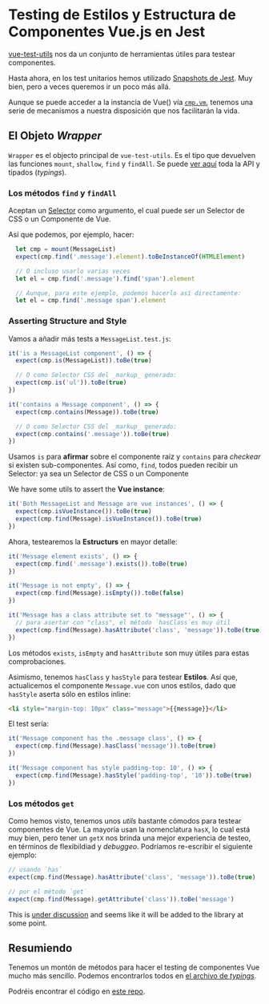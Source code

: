 # Testing de Estilos y Estructura de Componentes Vue.js en Jest

[vue-test-utils](https://github.com/vuejs/vue-test-utils) nos da un conjunto de herramientas útiles para testear componentes.

Hasta ahora, en los test unitarios hemos utilizado [Snapshots de Jest](https://facebook.github.io/jest/docs/snapshot-testing.html). Muy bien, pero a veces queremos ir un poco más allá.

Aunque se puede acceder a la instancia de Vue() vía [`cmp.vm`](https://github.com/alexjoverm/vue-testing-series/blob/master/test/MessageList.test.js#L17), tenemos una serie de mecanismos a nuestra disposición que nos facilitarán la vida.

## El Objeto _Wrapper_

`Wrapper` es el objecto principal de `vue-test-utils`. Es el tipo que devuelven las funciones `mount`, `shallow`, `find` y `findAll`. Se puede [ver aquí](https://github.com/vuejs/vue-test-utils/blob/master/types/index.d.ts#L34) toda la API y tipados (_typings_).

### Los métodos `find` y `findAll`

Aceptan un [Selector](https://github.com/vuejs/vue-test-utils/blob/master/types/index.d.ts#L11) como argumento, el cual puede ser un Selector de CSS o un Componente de Vue.

Así que podemos, por ejemplo, hacer:

```javascript
  let cmp = mount(MessageList)
  expect(cmp.find('.message').element).toBeInstanceOf(HTMLElement)

  // O incluso usarlo varias veces
  let el = cmp.find('.message').find('span').element

  // Aunque, para este ejemplo, podemos hacerlo así directamente:
  let el = cmp.find('.message span').element
```

<!-- TODO: Asserting? -->

### Asserting Structure and Style

Vamos a añadir más tests a `MessageList.test.js`:

```javascript
it('is a MessageList component', () => {
  expect(cmp.is(MessageList)).toBe(true)

  // O como Selector CSS del _markup_ generado:
  expect(cmp.is('ul')).toBe(true)
})

it('contains a Message component', () => {
  expect(cmp.contains(Message)).toBe(true)

  // O como Selector CSS del _markup_ generado:
  expect(cmp.contains('.message')).toBe(true)
})
```

Usamos `is` para __afirmar__ sobre el componente raíz y `contains` para _checkear_ si existen sub-componentes. Así como, `find`, todos pueden recibir un Selector: ya sea un Selector de CSS o un Componente

We have some utils to assert the **Vue instance**:

```javascript
it('Both MessageList and Message are vue instances', () => {
  expect(cmp.isVueInstance()).toBe(true)
  expect(cmp.find(Message).isVueInstance()).toBe(true)
})
```

Ahora, testearemos la **Estructurs** en mayor detalle:

```javascript
it('Message element exists', () => {
  expect(cmp.find('.message').exists()).toBe(true)
})

it('Message is not empty', () => {
  expect(cmp.find(Message).isEmpty()).toBe(false)
})

it('Message has a class attribute set to "message"', () => {
  // para asertar con "class", el método `hasClass`es muy útil
  expect(cmp.find(Message).hasAttribute('class', 'message')).toBe(true)
})
```

Los métodos `exists`, `isEmpty` and `hasAttribute` son muy útiles para estas comprobaciones.

Asimismo, tenemos `hasClass` y `hasStyle` para testear **Estilos**. Así que, actualicemos el componente `Message.vue` con unos estilos, dado que `hasStyle` aserta sólo en estilos inline:

```html
<li style="margin-top: 10px" class="message">{{message}}</li>
```

El test sería:

```javascript
it('Message component has the .message class', () => {
  expect(cmp.find(Message).hasClass('message')).toBe(true)
})

it('Message component has style padding-top: 10', () => {
  expect(cmp.find(Message).hasStyle('padding-top', '10')).toBe(true)
})
```

### Los métodos `get`

Como hemos visto, tenemos unos _utils_ bastante cómodos para testear componentes de Vue. La mayoría usan la nomenclatura `hasX`, lo cual está muy bien, pero tener un `getX` nos brinda una mejor experiencia de testeo, en términos de flexibildiad y _debuggeo_. Podríamos re-escribir el siguiente ejemplo:

```javascript
// usando `has`
expect(cmp.find(Message).hasAttribute('class', 'message')).toBe(true)

// por el método `get`
expect(cmp.find(Message).getAttribute('class')).toBe('message')
```

<!-- TODO: revisar issue -->

This is [under discussion](https://github.com/vuejs/vue-test-utils/issues/27) and seems like it will be added to the library at some point.

## Resumiendo

Tenemos un montón de métodos para hacer el testing de componentes Vue mucho más sencillo. Podemos encontrarlos todos en [el archivo de _typings_](https://github.com/vuejs/vue-test-utils/blob/master/types/index.d.ts).

Podréis encontrar el código en [este repo](https://github.com/alexjoverm/vue-testing-series/blob/Test-Styles-and-Structure-in-Vue-js-and-Jest/test/MessageList.test.js).
